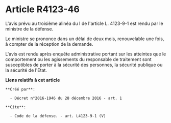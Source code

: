 # Article R4123-46

L'avis prévu au troisième alinéa du I de l'article L. 4123-9-1 est rendu par le ministre de la défense. 

Le ministre se prononce dans un délai de deux mois, renouvelable une fois, à compter de la réception de la demande. 

L'avis est rendu après enquête administrative portant sur les atteintes que le comportement ou les agissements du responsable
de traitement sont susceptibles de porter à la sécurité des personnes, la sécurité publique ou la sécurité de l'Etat.

**Liens relatifs à cet article**

	**Créé par**:

	  - Décret n°2016-1946 du 28 décembre 2016 - art. 1

	**Cite**:

	  - Code de la défense. - art. L4123-9-1 (V)
